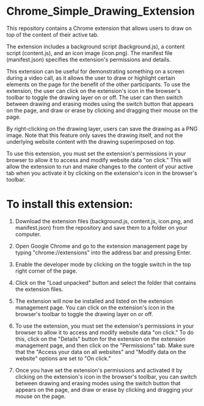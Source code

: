 # Chrome_Simple_Drawing_Extension


This repository contains a Chrome extension that allows users to draw on top of the content of their active tab. 

The extension includes a background script (background.js), a content script (content.js), and an icon image (icon.png). The manifest file (manifest.json) specifies the extension's permissions and details.

This extension can be useful for demonstrating something on a screen during a video call, as it allows the user to draw or highlight certain elements on the page for the benefit of the other participants. To use the extension, the user can click on the extension's icon in the browser's toolbar to toggle the drawing layer on or off. The user can then switch between drawing and erasing modes using the switch button that appears on the page, and draw or erase by clicking and dragging their mouse on the page.

By right-clicking on the drawing layer, users can save the drawing as a PNG image. Note that this feature only saves the drawing itself, and not the underlying website content with the drawing superimposed on top.

To use this extension, you must set the extension's permissions in your browser to allow it to access and modify website data "on click." This will allow the extension to run and make changes to the content of your active tab when you activate it by clicking on the extension's icon in the browser's toolbar.

# To install this extension:

1. Download the extension files (background.js, content.js, icon.png, and manifest.json) from the repository and save them to a folder on your computer.

2. Open Google Chrome and go to the extension management page by typing "chrome://extensions" into the address bar and pressing Enter.

3. Enable the developer mode by clicking on the toggle switch in the top right corner of the page.

4. Click on the "Load unpacked" button and select the folder that contains the extension files.

5. The extension will now be installed and listed on the extension management page. You can click on the extension's icon in the browser's toolbar to toggle the drawing layer on or off.

6. To use the extension, you must set the extension's permissions in your browser to allow it to access and modify website data "on click." To do this, click on the "Details" button for the extension on the extension management page, and then click on the "Permissions" tab. Make sure that the "Access your data on all websites" and "Modify data on the website" options are set to "On click."

7. Once you have set the extension's permissions and activated it by clicking on the extension's icon in the browser's toolbar, you can switch between drawing and erasing modes using the switch button that appears on the page, and draw or erase by clicking and dragging your mouse on the page.
